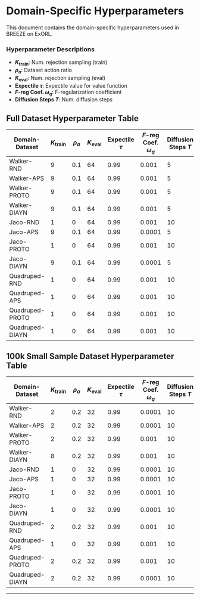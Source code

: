 # Domain-Specific Hyperparameters
This document contains the domain-specific hyperparameters used in BREEZE on ExORL.

### Hyperparameter Descriptions

- **$K_{\text{train}}$**: Num. rejection sampling (train)
- **$\rho_a$**: Dataset action ratio
- **$K_{\text{eval}}$**: Num. rejection sampling (eval)
- **Expectile $\tau$**: Expectile value for value function
- **$F$-reg Coef. $\omega_q$**: F-regularization coefficient
- **Diffusion Steps $T$**: Num. diffusion steps

## Full Dataset Hyperparameter Table

| Domain-Dataset | $K_{\text{train}}$ | $\rho_a$ | $K_{\text{eval}}$ | Expectile $\tau$ | $F$-reg Coef. $\omega_q$ | Diffusion Steps $T$ |
|---------------|-------------------|----------|------------------|------------------|-------------------------|---------------------|
| Walker-RND | 9 | 0.1 | 64 | 0.99 | 0.001 | 5 |
| Walker-APS | 9 | 0.1 | 64 | 0.99 | 0.001 | 5 |
| Walker-PROTO | 9 | 0.1 | 64 | 0.99 | 0.001 | 5 |
| Walker-DIAYN | 9 | 0.1 | 64 | 0.99 | 0.001 | 5 |
| Jaco-RND | 1 | 0 | 64 | 0.99 | 0.001 | 10 |
| Jaco-APS | 9 | 0.1 | 64 | 0.99 | 0.0001 | 5 |
| Jaco-PROTO | 1 | 0 | 64 | 0.99 | 0.001 | 10 |
| Jaco-DIAYN | 9 | 0.1 | 64 | 0.99 | 0.0001 | 5 |
| Quadruped-RND | 1 | 0 | 64 | 0.99 | 0.001 | 10 |
| Quadruped-APS | 1 | 0 | 64 | 0.99 | 0.001 | 10 |
| Quadruped-PROTO | 1 | 0 | 64 | 0.99 | 0.001 | 10 |
| Quadruped-DIAYN | 1 | 0 | 64 | 0.99 | 0.001 | 10 |


## 100k Small Sample Dataset Hyperparameter Table

| Domain-Dataset | $K_{\text{train}}$ | $\rho_a$ | $K_{\text{eval}}$ | Expectile $\tau$ | $F$-reg Coef. $\omega_q$ | Diffusion Steps $T$ |
|---------------|-------------------|----------|------------------|------------------|-------------------------|---------------------|
| Walker-RND | 2 | 0.2 | 32 | 0.99 | 0.0001 | 10 |
| Walker-APS | 2 | 0.2 | 32 | 0.99 | 0.0001 | 10 |
| Walker-PROTO | 2 | 0.2 | 32 | 0.99 | 0.001 | 10 |
| Walker-DIAYN | 8 | 0.2 | 32 | 0.99 | 0.001 | 10 |
| Jaco-RND | 1 | 0 | 32 | 0.99 | 0.0001 | 10 |
| Jaco-APS | 1 | 0 | 32 | 0.99 | 0.0001 | 10 |
| Jaco-PROTO | 1 | 0 | 32 | 0.99 | 0.0001 | 10 |
| Jaco-DIAYN | 1 | 0 | 32 | 0.99 | 0.0001 | 10 |
| Quadruped-RND | 2 | 0.2 | 32 | 0.99 | 0.001 | 10 |
| Quadruped-APS | 1 | 0 | 32 | 0.99 | 0.001 | 10 |
| Quadruped-PROTO | 2 | 0.2 | 32 | 0.99 | 0.001 | 10 |
| Quadruped-DIAYN | 2 | 0.2 | 32 | 0.99 | 0.0001 | 10 |
---


